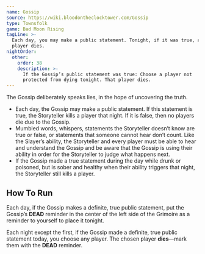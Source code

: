 ```yaml
---
name: Gossip
source: https://wiki.bloodontheclocktower.com/Gossip
type: Townsfolk
game: Bad Moon Rising
tagLine: >-
  Each day, you may make a public statement. Tonight, if it was true, a
  player dies.
nightOrder:
  other:
    order: 38
    description: >-
      If the Gossip’s public statement was true: Choose a player not
      protected from dying tonight. That player dies.
---
```


The Gossip deliberately speaks lies, in the hope of uncovering the
truth.

- Each day, the Gossip may make a public statement. If this statement is
  true, the Storyteller kills a player that night. If it is false, then
  no players die due to the Gossip.
- Mumbled words, whispers, statements the Storyteller doesn’t know are
  true or false, or statements that someone cannot hear don’t count.
  Like the Slayer’s ability, the Storyteller and every player must be
  able to hear and understand the Gossip and be aware that the Gossip is
  using their ability in order for the Storyteller to judge what happens
  next.
- If the Gossip made a true statement during the day while drunk or
  poisoned, but is sober and healthy when their ability triggers that
  night, the Storyteller still kills a player.

## How To Run

Each day, if the Gossip makes a definite, true public statement, put the
Gossip’s **DEAD** reminder in the center of the left side of the
Grimoire as a reminder to yourself to place it tonight.

Each night except the first, if the Gossip made a definite, true public
statement today, you choose any player. The chosen player **dies**—mark
them with the **DEAD** reminder.

